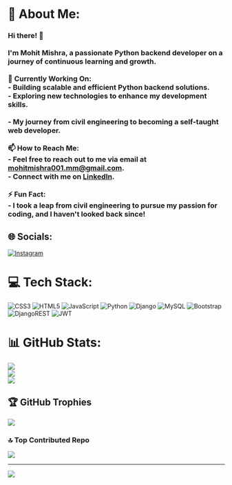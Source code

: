 # 💫 About Me:
### Hi there! 👋<br><br>I'm Mohit Mishra, a passionate Python backend developer on a journey of continuous learning and growth.<br><br>🔭 **Currently Working On:**<br>- Building scalable and efficient Python backend solutions.<br>- Exploring new technologies to enhance my development skills.<br><br>- My journey from civil engineering to becoming a self-taught web developer.<br><br>📫 **How to Reach Me:**<br>- Feel free to reach out to me via email at mohitmishra001.mm@gmail.com.<br>- Connect with me on [LinkedIn](https://www.linkedin.com/in/yourlinkedinprofile).<br><br>⚡ **Fun Fact:**<br>- I took a leap from civil engineering to pursue my passion for coding, and I haven't looked back since!<br>


## 🌐 Socials:
[![Instagram](https://img.shields.io/badge/Instagram-%23E4405F.svg?logo=Instagram&logoColor=white)](https://instagram.com/mohit_.mishra) 

# 💻 Tech Stack:
![CSS3](https://img.shields.io/badge/css3-%231572B6.svg?style=for-the-badge&logo=css3&logoColor=white) ![HTML5](https://img.shields.io/badge/html5-%23E34F26.svg?style=for-the-badge&logo=html5&logoColor=white) ![JavaScript](https://img.shields.io/badge/javascript-%23323330.svg?style=for-the-badge&logo=javascript&logoColor=%23F7DF1E) ![Python](https://img.shields.io/badge/python-3670A0?style=for-the-badge&logo=python&logoColor=ffdd54) ![Django](https://img.shields.io/badge/django-%23092E20.svg?style=for-the-badge&logo=django&logoColor=white)  ![MySQL](https://img.shields.io/badge/mysql-%2300000f.svg?style=for-the-badge&logo=mysql&logoColor=white) ![Bootstrap](https://img.shields.io/badge/bootstrap-%238511FA.svg?style=for-the-badge&logo=bootstrap&logoColor=white) ![DjangoREST](https://img.shields.io/badge/DJANGO-REST-ff1709?style=for-the-badge&logo=django&logoColor=white&color=ff1709&labelColor=gray) ![JWT](https://img.shields.io/badge/JWT-black?style=for-the-badge&logo=JSON%20web%20tokens)


# 📊 GitHub Stats:
![](https://github-readme-stats.vercel.app/api?username=MOHITMISHRA1997&theme=dark&hide_border=false&include_all_commits=true&count_private=false)<br/>
![](https://github-readme-streak-stats.herokuapp.com/?user=MOHITMISHRA1997&theme=dark&hide_border=false)<br/>
![](https://github-readme-stats.vercel.app/api/top-langs/?username=MOHITMISHRA1997&theme=dark&hide_border=false&include_all_commits=true&count_private=false&layout=compact)

## 🏆 GitHub Trophies
![](https://github-profile-trophy.vercel.app/?username=MOHITMISHRA1997&theme=radical&no-frame=false&no-bg=false&margin-w=4)

### 🔝 Top Contributed Repo
![](https://github-contributor-stats.vercel.app/api?username=MOHITMISHRA1997&limit=5&theme=dark&combine_all_yearly_contributions=true)



---
[![](https://visitcount.itsvg.in/api?id=MOHITMISHRA1997&icon=0&color=0)](https://visitcount.itsvg.in)

<!-- Proudly created with GPRM ( https://gprm.itsvg.in ) -->



